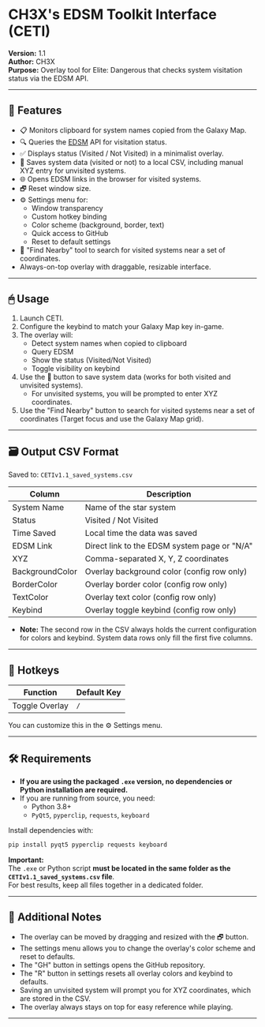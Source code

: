 # CH3X's EDSM Toolkit Interface (CETI)

**Version:** 1.1  
**Author:** CH3X  
**Purpose:** Overlay tool for Elite: Dangerous that checks system visitation status via the EDSM API.

---

## 🚀 Features

- 📋 Monitors clipboard for system names copied from the Galaxy Map.
- 🔍 Queries the [EDSM](https://www.edsm.net/) API for visitation status.
- ✅ Displays status (Visited / Not Visited) in a minimalist overlay.
- 💾 Saves system data (visited or not) to a local CSV, including manual XYZ entry for unvisited systems.
- 🌐 Opens EDSM links in the browser for visited systems.
- 🗗 Reset window size.
- ⚙️ Settings menu for:
  - Window transparency
  - Custom hotkey binding
  - Color scheme (background, border, text)
  - Quick access to GitHub
  - Reset to default settings
- 🔎 "Find Nearby" tool to search for visited systems near a set of coordinates.
- Always-on-top overlay with draggable, resizable interface.

---

## 🖱 Usage

1. Launch CETI.
2. Configure the keybind to match your Galaxy Map key in-game.
3. The overlay will:
   - Detect system names when copied to clipboard
   - Query EDSM
   - Show the status (Visited/Not Visited)
   - Toggle visibility on keybind
4. Use the 💾 button to save system data (works for both visited and unvisited systems).
   - For unvisited systems, you will be prompted to enter XYZ coordinates.
5. Use the "Find Nearby" button to search for visited systems near a set of coordinates (Target focus and use the Galaxy Map grid).

---

## 🗃 Output CSV Format

Saved to: `CETIv1.1_saved_systems.csv`

| Column           | Description                                 |
|------------------|---------------------------------------------|
| System Name      | Name of the star system                     |
| Status           | Visited / Not Visited                       |
| Time Saved       | Local time the data was saved               |
| EDSM Link        | Direct link to the EDSM system page or "N/A"|
| XYZ              | Comma-separated X, Y, Z coordinates         |
| BackgroundColor  | Overlay background color (config row only)  |
| BorderColor      | Overlay border color (config row only)      |
| TextColor        | Overlay text color (config row only)        |
| Keybind          | Overlay toggle keybind (config row only)    |

- **Note:** The second row in the CSV always holds the current configuration for colors and keybind. System data rows only fill the first five columns.

---

## 🧩 Hotkeys

| Function        | Default Key |
|-----------------|-------------|
| Toggle Overlay  |     `/`     |

You can customize this in the ⚙️ Settings menu.

---

## 🛠 Requirements

- **If you are using the packaged `.exe` version, no dependencies or Python installation are required.**
- If you are running from source, you need:
  - Python 3.8+
  - `PyQt5`, `pyperclip`, `requests`, `keyboard`

Install dependencies with:

```bash
pip install pyqt5 pyperclip requests keyboard
```

**Important:**  
The `.exe` or Python script **must be located in the same folder as the `CETIv1.1_saved_systems.csv` file**.  
For best results, keep all files together in a dedicated folder.

---

## 📝 Additional Notes

- The overlay can be moved by dragging and resized with the 🗗 button.
- The settings menu allows you to change the overlay's color scheme and reset to defaults.
- The "GH" button in settings opens the GitHub repository.
- The "R" button in settings resets all overlay colors and keybind to defaults.
- Saving an unvisited system will prompt you for XYZ coordinates, which are stored in the CSV.
- The overlay always stays on top for easy reference while playing.

---
